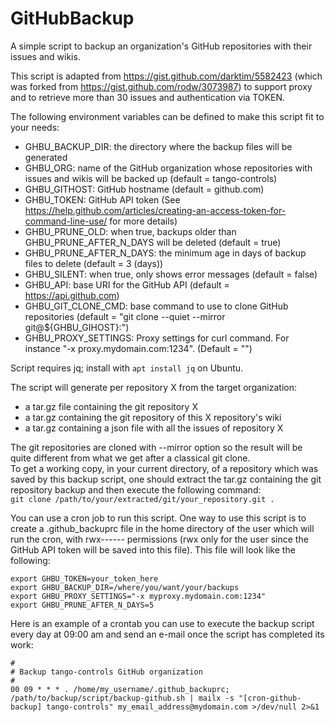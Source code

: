 # GitHubBackup
A simple script to backup an organization's GitHub repositories with their issues and wikis.

This script is adapted from https://gist.github.com/darktim/5582423 (which was forked from https://gist.github.com/rodw/3073987) to support proxy and to retrieve more than 30 issues and authentication via TOKEN.

The following environment variables can be defined to make this script fit to your needs:
* GHBU_BACKUP_DIR: the directory where the backup files will be generated
* GHBU_ORG: name of the GitHub organization whose repositories with issues and wikis will be backed up (default = tango-controls)
* GHBU_GITHOST: GitHub hostname (default = github.com)
* GHBU_TOKEN: GitHub API token (See https://help.github.com/articles/creating-an-access-token-for-command-line-use/ for more details)
* GHBU_PRUNE_OLD: when true, backups older than GHBU_PRUNE_AFTER_N_DAYS will be deleted (default = true)
* GHBU_PRUNE_AFTER_N_DAYS: the minimum age in days of backup files to delete (default = 3 (days))
* GHBU_SILENT: when true, only shows error messages (default = false)
* GHBU_API: base URI for the GitHub API (default = https://api.github.com)
* GHBU_GIT_CLONE_CMD: base command to use to clone GitHub repositories (default = "git clone --quiet --mirror git@${GHBU_GIHOST}:")
* GHBU_PROXY_SETTINGS: Proxy settings for curl command. For instance "-x proxy.mydomain.com:1234". (Default = "")

Script requires jq; install with `apt install jq` on Ubuntu.

The script will generate per repository X from the target organization:
* a tar.gz file containing the git repository X
* a tar.gz containing the git repository of this X repository's wiki 
* a tar.gz containing a json file with all the issues of repository X

The git repositories are cloned with --mirror option so the result will be quite different from what we get after a classical git clone.<BR>
To get a working copy, in your current directory, of a repository which was saved by this backup script, one should extract the tar.gz containing the git repository backup and then execute the following command: <BR> `git clone /path/to/your/extracted/git/your_repository.git .`

You can use a cron job to run this script. One way to use this script is to create a .github_backuprc file in the home directory of the user which will run the cron, with rwx------ permissions (rwx only for the user since the GitHub API token will be saved into this file).
This file will look like the following:
```
export GHBU_TOKEN=your_token_here
export GHBU_BACKUP_DIR=/where/you/want/your/backups
export GHBU_PROXY_SETTINGS="-x myproxy.mydomain.com:1234"
export GHBU_PRUNE_AFTER_N_DAYS=5
```

Here is an example of a crontab you can use to execute the backup script every day at 09:00 am and send an e-mail once the script has completed its work:
```
#
# Backup tango-controls GitHub organization
#
00 09 * * * . /home/my_username/.github_backuprc; /path/to/backup/script/backup-github.sh | mailx -s "[cron-github-backup] tango-controls" my_email_address@mydomain.com >/dev/null 2>&1
```
